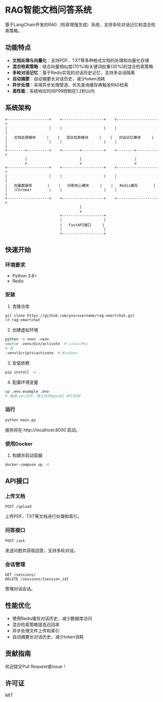 # RAG智能文档问答系统

基于LangChain开发的RAG（检索增强生成）系统，支持多轮对话记忆和混合检索策略。

## 功能特点

- **文档处理与向量化**：支持PDF、TXT等多种格式文档的处理和向量化存储
- **混合检索策略**：结合向量相似度(70%)和关键词权重(30%)的混合检索策略
- **多轮对话记忆**：基于Redis实现的对话历史记忆，支持多会话隔离
- **自动摘要**：自动摘要长对话历史，减少token消耗
- **异步处理**：采用异步处理管道，优先查询缓存再触发RAG检索
- **高性能**：系统响应时间P99控制在1.2秒以内

## 系统架构

```
+-------------------+    +-------------------+    +-------------------+
|                   |    |                   |    |                   |
|   文档处理模块     |    |   混合检索模块     |    |   对话记忆模块     |
|                   |    |                   |    |                   |
+--------+----------+    +--------+----------+    +--------+----------+
         |                        |                        |
         v                        v                        v
+-------------------+    +-------------------+    +-------------------+
|                   |    |                   |    |                   |
|   向量数据库       |    |   问答核心模块     |    |   Redis缓存       |
|   (Chroma)        |    |                   |    |                   |
+-------------------+    +-------------------+    +-------------------+
                                  |
                                  v
                         +-------------------+
                         |                   |
                         |   FastAPI接口     |
                         |                   |
                         +-------------------+
```

## 快速开始

### 环境要求

- Python 3.8+
- Redis

### 安装

1. 克隆仓库

```bash
git clone https://github.com/yourusername/rag-smartchat.git
cd rag-smartchat
```

2. 创建虚拟环境

```bash
python -m venv .venv
source .venv/bin/activate  # Linux/Mac
# 或
.venv\Scripts\activate  # Windows
```

3. 安装依赖

```bash
pip install -e .
```

4. 配置环境变量

```bash
cp .env.example .env
# 编辑.env文件，填入你的OpenAI API密钥
```

### 运行

```bash
python main.py
```

服务将在 http://localhost:8000 启动。

### 使用Docker

1. 构建并启动容器

```bash
docker-compose up -d
```

## API接口

### 上传文档

```
POST /upload
```

上传PDF、TXT等文档进行处理和索引。

### 问答接口

```
POST /ask
```

发送问题并获取回答，支持多轮对话。

### 会话管理

```
GET /sessions/
DELETE /sessions/{session_id}
```

管理对话会话。

## 性能优化

- 使用Redis缓存对话历史，减少数据库访问
- 混合检索策略提高召回率
- 异步处理文件上传和索引
- 自动摘要长对话历史，减少token消耗

## 贡献指南

欢迎提交Pull Request或Issue！

## 许可证

MIT
